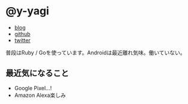 # @y-yagi

* [blog](http://y-yagi.tumblr.com/)
* [github](https://github.com/y-yagi)
* [twitter](https://twitter.com/y_yagi)

普段はRuby / Goを使っています。Androidは最近離れ気味。働いていない。

## 最近気になること

* Google Pixel...!
* Amazon Alexa楽しみ
